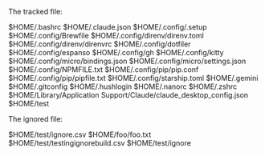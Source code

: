 The tracked file:

$HOME/.bashrc
$HOME/.claude.json
$HOME/.config/.setup
$HOME/.config/Brewfile
$HOME/.config/direnv/direnv.toml
$HOME/.config/direnv/direnvrc
$HOME/.config/dotfiler
$HOME/.config/espanso
$HOME/.config/gh
$HOME/.config/kitty
$HOME/.config/micro/bindings.json
$HOME/.config/micro/settings.json
$HOME/.config/NPMFILE.txt
$HOME/.config/pip/pip.conf
$HOME/.config/pip/pipfile.txt
$HOME/.config/starship.toml
$HOME/.gemini
$HOME/.gitconfig
$HOME/.hushlogin
$HOME/.nanorc
$HOME/.zshrc
$HOME/Library/Application Support/Claude/claude_desktop_config.json
$HOME/test

The ignored file:

$HOME/test/ignore.csv
$HOME/foo/foo.txt
$HOME/test/testingignorebuild.csv
$HOME/test/ignore


